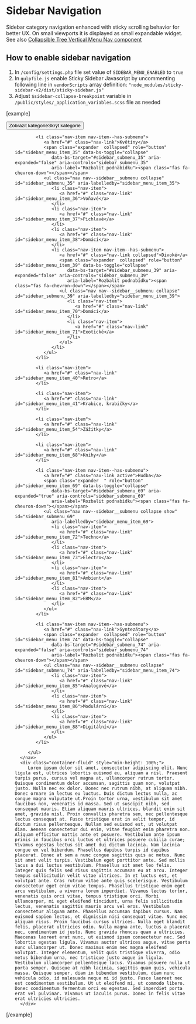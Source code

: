 Sidebar Navigation
==================

Sidebar category navigation enhanced with sticky scrolling behavior for better UX. On small viewports it is displayed as small expandable widget. See also [Collapsible Tree Vertical Menu Nav component](/styleguides/components%3Alist-tree/)

## How to enable sidebar navigation

1. In <code>/config/settings.php</code> file set value of <code>SIDEBAR_MENU_ENABLED</code> to <code>true</code>
2. In <code>gulpfile.js</code> enable Sticky Sidebar Javascript by uncommenting following line in <code>vendorScripts</code> array definition: 
   <code>"node_modules/sticky-sidebar-v2/dist/sticky-sidebar.js"</code>
3. Adjust <code>$sidebar-collapse-breakpoint</code> variable in <code>/public/styles/_application_variables.scss</code> file  as needed

[example]
<div class="body has-nav-section">
   <div class="body__sticky-container">
      <nav class="nav-section">
         <button class="sidebar-toggle js-sidebar-toggle"><span class="sidebar-toggle__text-hidden">Zobrazit
               kategorie</span><span class="sidebar-toggle__text-shown">Skrýt kategorie</span><span
               class="sidebar-toggle__icon"><span class="fas fa-chevron-down"></span></span></button>
         <ul class="nav nav--sidebar nav--sidebar--borders-sm" id="sidebar_menu" style="position: relative;">
      
            <li class="nav-item nav-item--has-submenu">
               <a href="#" class="nav-link">Květiny</a>
               <span class="expander  collapsed" role="button" id="sidebar_menu_item_35" data-bs-toggle="collapse"
                  data-bs-target="#sidebar_submenu_35" aria-expanded="false" aria-controls="sidebar_submenu_35"
                  aria-label="Rozbalit podnabídku"><span class="fas fa-chevron-down"></span></span>
               <ul class="nav nav--sidebar__submenu collapse" id="sidebar_submenu_35" aria-labelledby="sidebar_menu_item_35">
                  <li class="nav-item">
                     <a href="#" class="nav-link" id="sidebar_menu_item_36">Voňavé</a>
                  </li>
                  <li class="nav-item">
                     <a href="#" class="nav-link" id="sidebar_menu_item_37">Pichlavé</a>
                  </li>
                  <li class="nav-item">
                     <a href="#" class="nav-link" id="sidebar_menu_item_38">Domácí</a>
                  </li>
                  <li class="nav-item nav-item--has-submenu">
                     <a href="#" class="nav-link collapsed">Divoké</a>
                     <span class="expander  collapsed" role="button" id="sidebar_menu_item_39" data-bs-toggle="collapse"
                        data-bs-target="#sidebar_submenu_39" aria-expanded="false" aria-controls="sidebar_submenu_39"
                        aria-label="Rozbalit podnabídku"><span class="fas fa-chevron-down"></span></span>
                     <ul class="nav nav--sidebar__submenu collapse" id="sidebar_submenu_39" aria-labelledby="sidebar_menu_item_39">
                        <li class="nav-item">
                           <a href="#" class="nav-link" id="sidebar_menu_item_70">Domácí</a>
                        </li>
                        <li class="nav-item">
                           <a href="#" class="nav-link" id="sidebar_menu_item_71">Exotické</a>
                        </li>
                     </ul>
                  </li>
               </ul>
            </li>
      
            <li class="nav-item">
               <a href="#" class="nav-link" id="sidebar_menu_item_40">Retro</a>
            </li>
      
            <li class="nav-item">
               <a href="#" class="nav-link" id="sidebar_menu_item_41">Krabice, krabičky</a>
            </li>
      
            <li class="nav-item">
               <a href="#" class="nav-link" id="sidebar_menu_item_54">Zážitky</a>
            </li>
      
            <li class="nav-item">
               <a href="#" class="nav-link" id="sidebar_menu_item_68">Knihy</a>
            </li>
      
            <li class="nav-item nav-item--has-submenu">
               <a href="#" class="nav-link active">Hudba</a>
               <span class="expander  " role="button" id="sidebar_menu_item_69" data-bs-toggle="collapse"
                  data-bs-target="#sidebar_submenu_69" aria-expanded="true" aria-controls="sidebar_submenu_69"
                  aria-label="Rozbalit podnabídku"><span class="fas fa-chevron-down"></span></span>
               <ul class="nav nav--sidebar__submenu collapse show" id="sidebar_submenu_69"
                  aria-labelledby="sidebar_menu_item_69">
                  <li class="nav-item">
                     <a href="#" class="nav-link" id="sidebar_menu_item_72">Techno</a>
                  </li>
                  <li class="nav-item">
                     <a href="#" class="nav-link" id="sidebar_menu_item_73">Electro</a>
                  </li>
                  <li class="nav-item">
                     <a href="#" class="nav-link" id="sidebar_menu_item_81">Ambient</a>
                  </li>
                  <li class="nav-item">
                     <a href="#" class="nav-link" id="sidebar_menu_item_82">EBM</a>
                  </li>
               </ul>
            </li>
      
            <li class="nav-item nav-item--has-submenu">
               <a href="#" class="nav-link">Syntezátory</a>
               <span class="expander  collapsed" role="button" id="sidebar_menu_item_74" data-bs-toggle="collapse"
                  data-bs-target="#sidebar_submenu_74" aria-expanded="false" aria-controls="sidebar_submenu_74"
                  aria-label="Rozbalit podnabídku"><span class="fas fa-chevron-down"></span></span>
               <ul class="nav nav--sidebar__submenu collapse" id="sidebar_submenu_74" aria-labelledby="sidebar_menu_item_74">
                  <li class="nav-item">
                     <a href="#" class="nav-link" id="sidebar_menu_item_85">Analogové</a>
                  </li>
                  <li class="nav-item">
                     <a href="#" class="nav-link" id="sidebar_menu_item_86">Modulární</a>
                  </li>
                  <li class="nav-item">
                     <a href="#" class="nav-link" id="sidebar_menu_item_88">Digitální</a>
                  </li>
               </ul>
            </li>
      
         </ul>
      </nav>
      <div class="container-fluid" style="min-height: 100%;">
         Lorem ipsum dolor sit amet, consectetur adipiscing elit. Nunc ligula est, ultrices lobortis euismod eu, aliquam a nisl. Praesent turpis purus, cursus vel magna at, ullamcorper rutrum tortor. Quisque condimentum dolor accumsan, sagittis quam non, volutpat justo. Nulla nec ex dolor. Donec nec rutrum nibh, at aliquam nibh. Donec ornare in lectus eu luctus. Duis dictum lectus nulla, ac congue magna vulputate ut.Proin tortor urna, vestibulum sit amet faucibus non, venenatis id massa. Sed ut suscipit nibh, sed consequat mauris. Etiam aliquam mauris ultrices, blandit enim sit amet, gravida nisl. Proin convallis pharetra sem, nec pellentesque lectus consequat at. Fusce tristique erat in velit tempor, id dictum risus pellentesque. Nullam sed euismod est, ut volutpat diam. Aenean consectetur dui enim, vitae feugiat enim pharetra non. Aliquam efficitur mattis ante et posuere. Vestibulum ante ipsum primis in faucibus orci luctus et ultrices posuere cubilia curae; Vivamus egestas lectus sit amet dui dictum lacinia. Nam lacinia congue ex vel bibendum. Phasellus dapibus turpis id dapibus placerat. Donec at sem a nunc congue sagittis quis ac metus. Nunc sit amet velit turpis. Vestibulum eget porttitor ante. Sed mollis lacus a dui luctus vestibulum. Phasellus sit amet leo felis. Integer quis felis sed risus sagittis accumsan eu at arcu. Integer tempus sollicitudin velit vitae ultrices. In et luctus est, et volutpat ante. Cras rutrum vitae ante quis scelerisque. Vestibulum consectetur eget enim vitae tempus. Phasellus tristique enim eget arcu vestibulum, a viverra lorem imperdiet. Vivamus lectus tortor, venenatis quis orci vitae, tempus tristique orci. Morbi ullamcorper, mi eget eleifend tincidunt, urna felis sollicitudin lectus, venenatis sagittis mauris arcu vel eros. Vestibulum consectetur aliquam ante. Phasellus accumsan dapibus cursus. Nam euismod sapien lectus, et dignissim nisi consequat vitae. Nunc nec aliquam risus. Proin faucibus cursus ultrices. Nulla eget blandit felis, placerat ultricies odio. Nulla magna ante, luctus a placerat nec, condimentum id justo. Nunc gravida rhoncus quam a ultricies. Maecenas laoreet erat nunc, ut euismod ipsum consectetur nec. Sed lobortis egestas ligula. Vivamus auctor ultrices augue, vitae porta nunc ullamcorper ut. Donec maximus enim nec magna eleifend volutpat. Integer elementum, velit quis tristique viverra, odio metus bibendum urna, nec tristique justo augue in ligula. Vestibulum ullamcorper pellentesque lacus. Vivamus posuere nulla ut porta semper. Quisque at nibh lacinia, sagittis quam quis, vehicula massa. Quisque semper, diam in bibendum vestibulum, diam nunc vehicula odio, id malesuada neque mi id justo. Fusce laoreet nec est condimentum vestibulum. Ut ut eleifend mi, ut commodo libero. Donec condimentum fermentum orci eu egestas. Sed imperdiet porta erat vel pulvinar. Vivamus ut iaculis purus. Donec in felis vitae erat ultricies ultricies. 
      </div>
   </div>
</div>
[/example]